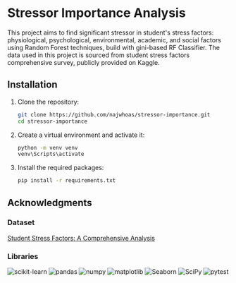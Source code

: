# Stressor Importance Analysis

This project aims to find significant stressor in student's stress factors: physiological, psychological, environmental, academic, and social factors using Random Forest techniques, build with gini-based RF Classifier. The data used in this project is sourced from student stress factors comprehensive survey, publicly provided on Kaggle.

## Installation

1. Clone the repository:
    ```bash
    git clone https://github.com/najwhoas/stressor-importance.git
    cd stressor-importance
    ```

2. Create a virtual environment and activate it:
    ```bash
    python -m venv venv
    venv\Scripts\activate
    ```

3. Install the required packages:
    ```bash
    pip install -r requirements.txt
    ```

## Acknowledgments
### Dataset
[Student Stress Factors: A Comprehensive Analysis](https://www.kaggle.com/datasets/rxnach/student-stress-factors-a-comprehensive-analysis)

### Libraries
![scikit-learn](https://img.shields.io/badge/scikit--learn-F7931E?style=for-the-badge&logo=scikit-learn&logoColor=white)
![pandas](https://img.shields.io/badge/pandas-150458?style=for-the-badge&logo=pandas&logoColor=white)
![numpy](https://img.shields.io/badge/numpy-013243?style=for-the-badge&logo=numpy&logoColor=white)
![matplotlib](https://img.shields.io/badge/matplotlib-11557C?style=for-the-badge&logo=matplotlib&logoColor=white)
![Seaborn](https://img.shields.io/badge/Seaborn-3776AB?style=for-the-badge&logo=seaborn&logoColor=white)
![SciPy](https://img.shields.io/badge/SciPy-8CAAE6?style=for-the-badge&logo=scipy&logoColor=white)
![pytest](https://img.shields.io/badge/pytest-0A9EDC?style=for-the-badge&logo=pytest&logoColor=white)

